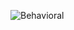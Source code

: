 ![Behavioral](https://user-images.githubusercontent.com/94290021/142766166-fe24ed9f-62bf-4fcc-9ef8-80a4e9b566e2.png)
